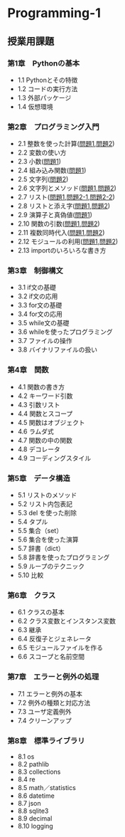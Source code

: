 # Programming-1
## 授業用課題
### 第1章　Pythonの基本
* 1.1 Pythonとその特徴
* 1.2 コードの実行方法
* 1.3 外部パッケージ
* 1.4 仮想環境
### 第2章　プログラミング入門
* 2.1 整数を使った計算([問題1](chapter2/Q2_1_1.py),[問題2](chapter2/Q2_1_2.py))
* 2.2 変数の使い方
* 2.3 小数([問題1](chapter2/Q2_3_1.py))
* 2.4 組み込み関数([問題1](chapter2/Q2_4_1.py))
* 2.5 文字列([問題2](chapter2/Q2_5_2.py))
* 2.6 文字列とメソッド([問題1](chapter2/Q2_6_1.py),[問題2](chapter2/Q2_6_2.py))
* 2.7 リスト([問題1](chapter2/Q2_7_1.py),[問題2-1](chapter2/Q2_7_2_1.py),[問題2-2](chapter2/Q2_7_2_2.py))
* 2.8 リストと添え字([問題1](chapter2/Q2_8_1.py),[問題2](chapter2/Q2_8_2.py))
* 2.9 演算子と真偽値([問題1](chapter2/Q2_9_1.py))
* 2.10 関数の引数([問題1](chapter2/Q2_10_1.py),[問題2](chapter2/Q2_10_2.py))
* 2.11 複数同時代入([問題1](chapter2/Q2_11_1.py),[問題2](chapter2/Q2_11_2.py))
* 2.12 モジュールの利用([問題1](chapter2/Q2_12_1.py),[問題2](chapter2/Q_12_2.py))
* 2.13 importのいろいろな書き方
### 第3章　制御構文
* 3.1 if文の基礎
* 3.2 if文の応用
* 3.3 for文の基礎
* 3.4 for文の応用
* 3.5 while文の基礎
* 3.6 whileを使ったプログラミング
* 3.7 ファイルの操作
* 3.8 バイナリファイルの扱い
### 第4章　関数
* 4.1 関数の書き方
* 4.2 キーワード引数
* 4.3 引数リスト
* 4.4 関数とスコープ
* 4.5 関数はオブジェクト
* 4.6 ラムダ式
* 4.7 関数の中の関数
* 4.8 デコレータ
* 4.9 コーディングスタイル
### 第5章　データ構造
* 5.1 リストのメソッド
* 5.2 リスト内包表記
* 5.3 del を使った削除
* 5.4 タプル
* 5.5 集合（set）
* 5.6 集合を使った演算
* 5.7 辞書（dict）
* 5.8 辞書を使ったプログラミング
* 5.9 ループのテクニック
* 5.10 比較
### 第6章　クラス
* 6.1 クラスの基本
* 6.2 クラス変数とインスタンス変数
* 6.3 継承
* 6.4 反復子とジェネレータ
* 6.5 モジュールファイルを作る
* 6.6 スコープと名前空間
### 第7章　エラーと例外の処理
* 7.1 エラーと例外の基本
* 7.2 例外の種類と対応方法
* 7.3 ユーザ定義例外
* 7.4 クリーンアップ
### 第8章　標準ライブラリ
* 8.1 os
* 8.2 pathlib
* 8.3 collections
* 8.4 re
* 8.5 math／statistics
* 8.6 datetime
* 8.7 json
* 8.8 sqlite3
* 8.9 decimal
* 8.10 logging
